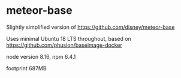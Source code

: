 # meteor-base

Slightly simplified version of https://github.com/disney/meteor-base

Uses minimal Ubuntu 18 LTS throughout, based on https://github.com/phusion/baseimage-docker

node version 8.16, npm 6.4.1

footprint 687MB


